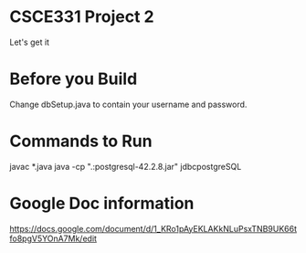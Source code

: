 # CSCE331 Project 2
Let's get it

# Before you Build
Change dbSetup.java to contain your username and password.

# Commands to Run
javac *.java
java -cp ".:postgresql-42.2.8.jar" jdbcpostgreSQL

# Google Doc information
https://docs.google.com/document/d/1_KRo1pAyEKLAKkNLuPsxTNB9UK66tfo8pgV5YOnA7Mk/edit